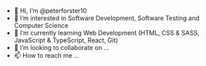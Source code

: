- 👋 Hi, I’m @peterforster10
- 👀 I’m interested in Software Development, Software Testing and Computer Science
- 🌱 I’m currently learning Web Development (HTML, CSS & SASS, JavaScript & TypeScript, React, Git)
- 💞️ I’m looking to collaborate on ...
- 📫 How to reach me ...

<!---
peterforster10/peterforster10 is a ✨ special ✨ repository because its `README.md` (this file) appears on your GitHub profile.
You can click the Preview link to take a look at your changes.
--->
